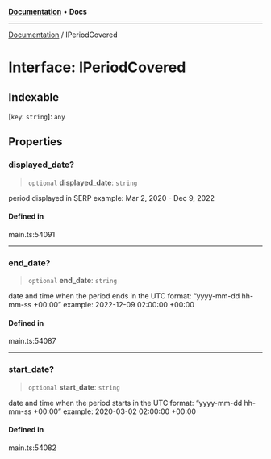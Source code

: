 [**Documentation**](../README.md) • **Docs**

***

[Documentation](../globals.md) / IPeriodCovered

# Interface: IPeriodCovered

## Indexable

 \[`key`: `string`\]: `any`

## Properties

### displayed\_date?

> `optional` **displayed\_date**: `string`

period displayed in SERP
example:
Mar 2, 2020 - Dec 9, 2022

#### Defined in

main.ts:54091

***

### end\_date?

> `optional` **end\_date**: `string`

date and time when the period ends
in the UTC format: “yyyy-mm-dd hh-mm-ss +00:00”
example:
2022-12-09 02:00:00 +00:00

#### Defined in

main.ts:54087

***

### start\_date?

> `optional` **start\_date**: `string`

date and time when the period starts
in the UTC format: “yyyy-mm-dd hh-mm-ss +00:00”
example:
2020-03-02 02:00:00 +00:00

#### Defined in

main.ts:54082
